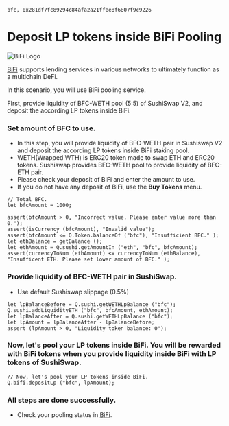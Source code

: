 ```meta-Currency
bfc, 0x281df7fc89294c84afa2a21ffee8f6807f9c9226
```

# Deposit LP tokens inside BiFi Pooling

![BiFi Logo](https://s3.ap-northeast-2.amazonaws.com/thebifrost.io/home/bifi/bifi_logo.svg)

[BiFi](https://bifi.finance/) supports lending services in various networks to ultimately function as a multichain DeFi.

In this scenario, you will use BiFi pooling service.

FIrst, provide liquidity of BFC-WETH pool (5:5) of SushiSwap V2, and deposit the according LP tokens inside BiFi.

### Set amount of BFC to use.

- In this step, you will provide liquidity of BFC-WETH pair in Sushiswap V2 and deposit the according LP tokens inside BiFi staking pool.
- WETH(Wrapped WTH) is ERC20 token made to swap ETH and ERC20 tokens. Sushiswap provides BFC-WETH pool to provide liquidity of BFC-ETH pair.
- Please check your deposit of BiFi and enter the amount to use.
- If you do not have any deposit of BiFi, use the **Buy Tokens** menu.

```input BFC
// Total BFC.
let bfcAmount = 1000;
```

```input-Verify
assert(bfcAmount > 0, "Incorrect value. Please enter value more than 0.");
assert(isCurrency (bfcAmount), "Invalid value");
assert(bfcAmount <= Q.Token.balanceOf ("bfc"), "Insufficient BFC." );
let ethBalance = getBalance ();
let ethAmount = Q.sushi.getAmountIn ("eth", "bfc", bfcAmount);
assert(currencyToNum (ethAmount) <= currencyToNum (ethBalance), "Insufficent ETH. Please set lower amount of BFC." );
```

### Provide liquidity of BFC-WETH pair in SushiSwap.

- Use default Sushiswap slippage (0.5%)

```taster
let lpBalanceBefore = Q.sushi.getWETHLpBalance ("bfc");
Q.sushi.addLiquidityETH ("bfc", bfcAmount, ethAmount);
let lpBalanceAfter = Q.sushi.getWETHLpBalance ("bfc");
let lpAmount = lpBalanceAfter - lpBalanceBefore;
assert (lpAmount > 0, "Liquidity token balance: 0");
```

### Now, let's pool your LP tokens inside BiFi. You will be rewarded with BiFi tokens when you provide liquidity inside BiFi with LP tokens of SushiSwap.

```taster
// Now, let's pool your LP tokens inside BiFi.
Q.bifi.depositLp ("bfc", lpAmount);
```

### All steps are done successfully.

- Check your pooling status in [BiFi](https://app.bifi.finance/pool/sushiswap/bfcEth?chainid=mainnet).

